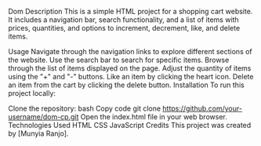 Dom 
Description
This is a simple HTML project for a shopping cart website. It includes a navigation bar, search functionality, and a list of items with prices, quantities, and options to increment, decrement, like, and delete items.

Usage
Navigate through the navigation links to explore different sections of the website.
Use the search bar to search for specific items.
Browse through the list of items displayed on the page.
Adjust the quantity of items using the "+" and "-" buttons.
Like an item by clicking the heart icon.
Delete an item from the cart by clicking the delete button.
Installation
To run this project locally:

Clone the repository:
bash
Copy code
git clone https://github.com/your-username/dom-cp.git
Open the index.html file in your web browser.
Technologies Used
HTML
CSS
JavaScript
Credits
This project was created by [Munyia Ranjo].





